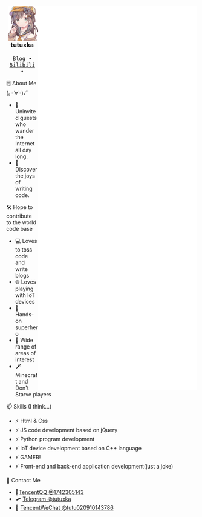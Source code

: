 <div align="right">
  <img align='right' src='/github-metrics.svg' width='420px'>
  <img align='right' src='https://github.com/tutuxka/tutuxka/blob/main/tutu.png' width='80px'>  
</div>
<div align="left">
  <h3 align="center"> tutuxka </h3>
  <p align="center">
    <samp>
      <a href="https://blog.tutuxka.eu.org/">Blog</a> ∙
      <a href="https://space.bilibili.com/1129280784">Bilibili</a> ∙
    </samp>
  </p>
  <p align="left">
  🗒 About Me (｡･∀･)ﾉﾞ
  </p>
  
  - 🍭 Uninvited guests who wander the Internet all day long.
  - 🌌 Discover the joys of writing code.
  
  <p align="left">
  🛠 Hope to contribute to the world code base
  </p>
  
  - 💻 Loves to toss code and write blogs
  - 🌐 Loves playing with IoT devices
  - 🔧 Hands-on superhero
  - 📡 Wide range of areas of interest
  - 🗡 Minecraft and Don't Starve  players
  
  <p align="left">
  📫 Skills (I think...)
  </p>
  
  - ⚡ Html & Css
  - ⚡ JS code development based on jQuery
  - ⚡ Python program development
  - ⚡ IoT device development based on C++ language
  - ⚡ GAMER!
  - ⚡ Front-end and back-end application development(just a joke)
  
  <p align="left">
  📧 Contact Me
  </p>
  
  - 🐧[TencentQQ @1742305143](http://wpa.qq.com/msgrd?v=3&uin=1742305143&site=qq&menu=yes)
  - 🛩️ [Telegram @tutuxka](https://t.me/tutuxka)
  - 🎈 [TencentWeChat @tutu020910143786]()
  

</div>

